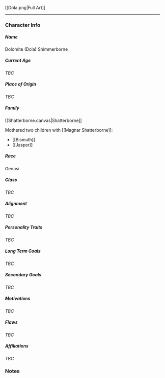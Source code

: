 
[[Dola.png|Full Art]]

---
### Character Info

##### Name 
Dolomite (Dola) Shimmerborne

##### Current Age
*TBC*

##### Place of Origin
*TBC*

##### Family
[[Shatterborne.canvas|Shatterborne]]

Mothered two children with [[Magnar Shatterborne]]:
- [[Bismuth]]
- [[Jasper]]

##### Race
Genasi

##### Class
*TBC*

##### Alignment
*TBC*

##### Personality Traits
*TBC*

##### Long Term Goals
*TBC*

##### Secondary Goals
*TBC*

##### Motivations
*TBC*

##### Flaws
*TBC*

##### Affiliations
*TBC*

### Notes